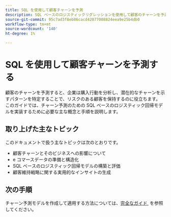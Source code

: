 ```yaml
---
title: SQL を使用して顧客チャーンを予測
description: SQL ベースのロジスティックリグレッションを使用して顧客のチャーンを予測する簡単な概要です。 顧客維持戦略を最適化するためのデータ準備、モデル構築および評価について説明します。 このプレースホルダードキュメントでは、別の場所のより包括的なリソースに移動します。
source-git-commit: 95c7ad3f8eb86cacd42077008824eea9e25b4db0
workflow-type: tm+mt
source-wordcount: '140'
ht-degree: 1%

---
```


# SQL を使用して顧客チャーンを予測する

顧客のチャーンを予測すると、企業は購入行動を分析し、潜在的なチャーンを示すパターンを特定することで、リスクのある顧客を保持するのに役立ちます。 このガイドでは、チャーン予測のための SQL ベースのロジスティック回帰モデルを実装するために必要な主な概念と手順を説明します。

## 取り上げた主なトピック

このドキュメントで扱う主なトピックは次のとおりです。

- 顧客チャーンとそのビジネスへの影響について
- e コマースデータの準備と構造化
- SQL ベースのロジスティック回帰モデルの構築と評価
- 顧客維持戦略に関する実用的なインサイトの生成

## 次の手順

チャーン予測モデルを作成して適用する方法については、[&#x200B; 完全なガイド &#x200B;](../advanced-statistics/examples/predict-customer-churn.md) を参照してください。
